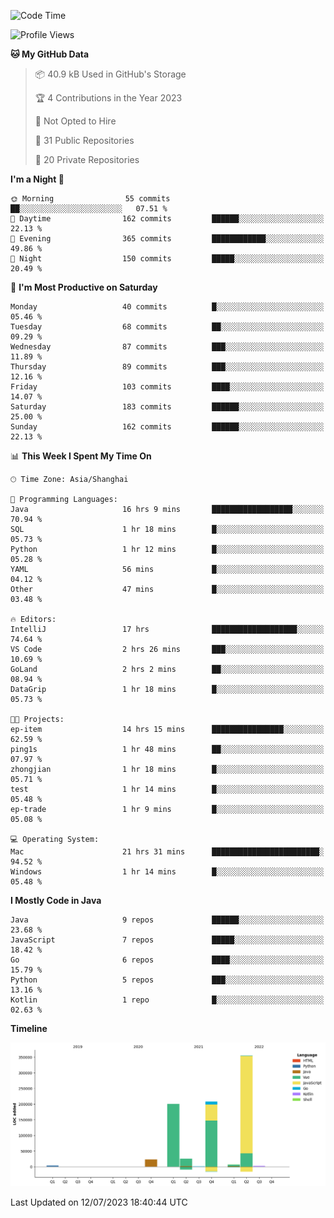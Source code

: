 <!--START_SECTION:waka-->
![Code Time](http://img.shields.io/badge/Code%20Time-1%2C946%20hrs%2043%20mins-blue)

![Profile Views](http://img.shields.io/badge/Profile%20Views-0-blue)

**🐱 My GitHub Data** 

> 📦 40.9 kB Used in GitHub's Storage 
 > 
> 🏆 4 Contributions in the Year 2023
 > 
> 🚫 Not Opted to Hire
 > 
> 📜 31 Public Repositories 
 > 
> 🔑 20 Private Repositories 
 > 
**I'm a Night 🦉** 

```text
🌞 Morning                55 commits          ██░░░░░░░░░░░░░░░░░░░░░░░   07.51 % 
🌆 Daytime                162 commits         ██████░░░░░░░░░░░░░░░░░░░   22.13 % 
🌃 Evening                365 commits         ████████████░░░░░░░░░░░░░   49.86 % 
🌙 Night                  150 commits         █████░░░░░░░░░░░░░░░░░░░░   20.49 % 
```
📅 **I'm Most Productive on Saturday** 

```text
Monday                   40 commits          █░░░░░░░░░░░░░░░░░░░░░░░░   05.46 % 
Tuesday                  68 commits          ██░░░░░░░░░░░░░░░░░░░░░░░   09.29 % 
Wednesday                87 commits          ███░░░░░░░░░░░░░░░░░░░░░░   11.89 % 
Thursday                 89 commits          ███░░░░░░░░░░░░░░░░░░░░░░   12.16 % 
Friday                   103 commits         ████░░░░░░░░░░░░░░░░░░░░░   14.07 % 
Saturday                 183 commits         ██████░░░░░░░░░░░░░░░░░░░   25.00 % 
Sunday                   162 commits         ██████░░░░░░░░░░░░░░░░░░░   22.13 % 
```


📊 **This Week I Spent My Time On** 

```text
🕑︎ Time Zone: Asia/Shanghai

💬 Programming Languages: 
Java                     16 hrs 9 mins       ██████████████████░░░░░░░   70.94 % 
SQL                      1 hr 18 mins        █░░░░░░░░░░░░░░░░░░░░░░░░   05.73 % 
Python                   1 hr 12 mins        █░░░░░░░░░░░░░░░░░░░░░░░░   05.28 % 
YAML                     56 mins             █░░░░░░░░░░░░░░░░░░░░░░░░   04.12 % 
Other                    47 mins             █░░░░░░░░░░░░░░░░░░░░░░░░   03.48 % 

🔥 Editors: 
IntelliJ                 17 hrs              ███████████████████░░░░░░   74.64 % 
VS Code                  2 hrs 26 mins       ███░░░░░░░░░░░░░░░░░░░░░░   10.69 % 
GoLand                   2 hrs 2 mins        ██░░░░░░░░░░░░░░░░░░░░░░░   08.94 % 
DataGrip                 1 hr 18 mins        █░░░░░░░░░░░░░░░░░░░░░░░░   05.73 % 

🐱‍💻 Projects: 
ep-item                  14 hrs 15 mins      ████████████████░░░░░░░░░   62.59 % 
ping1s                   1 hr 48 mins        ██░░░░░░░░░░░░░░░░░░░░░░░   07.97 % 
zhongjian                1 hr 18 mins        █░░░░░░░░░░░░░░░░░░░░░░░░   05.71 % 
test                     1 hr 14 mins        █░░░░░░░░░░░░░░░░░░░░░░░░   05.48 % 
ep-trade                 1 hr 9 mins         █░░░░░░░░░░░░░░░░░░░░░░░░   05.08 % 

💻 Operating System: 
Mac                      21 hrs 31 mins      ████████████████████████░   94.52 % 
Windows                  1 hr 14 mins        █░░░░░░░░░░░░░░░░░░░░░░░░   05.48 % 
```

**I Mostly Code in Java** 

```text
Java                     9 repos             ██████░░░░░░░░░░░░░░░░░░░   23.68 % 
JavaScript               7 repos             █████░░░░░░░░░░░░░░░░░░░░   18.42 % 
Go                       6 repos             ████░░░░░░░░░░░░░░░░░░░░░   15.79 % 
Python                   5 repos             ███░░░░░░░░░░░░░░░░░░░░░░   13.16 % 
Kotlin                   1 repo              █░░░░░░░░░░░░░░░░░░░░░░░░   02.63 % 
```



**Timeline**

![Lines of Code chart](https://raw.githubusercontent.com/youtiaoguagua/youtiaoguagua/master/assets/bar_graph.png)


 Last Updated on 12/07/2023 18:40:44 UTC
<!--END_SECTION:waka-->
